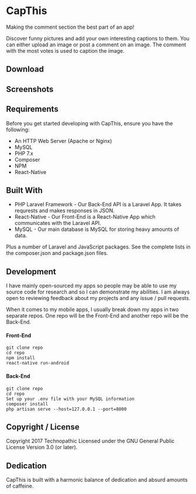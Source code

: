 # CapThis

Making the comment section the best part of an app!

Discover funny pictures and add your own interesting captions to them. You can either upload an image or post a comment on an image. The comment with the most votes is used to caption the image.

## Download

## Screenshots

## Requirements
Before you get started developing with CapThis, ensure you have the following:

* An HTTP Web Server (Apache or Nginx)
* MySQL
* PHP 7.x
* Composer
* NPM
* React-Native

## Built With
* PHP Laravel Framework - Our Back-End API is a Laravel App. It takes requrests and makes responses in JSON.
* React-Native - Our Front-End is a React-Native App which communicates with the Laravel API.
* MySQL - Our main database is MySQL for storing heavy amounts of data.

Plus a number of Laravel and JavaScript packages. See the complete lists in the composer.json and package.json files.

## Development
I have mainly open-sourced my apps so people may be able to use my source code for research and so I can demonstrate my abilities. I am always open to reviewing feedback about my projects and any issue / pull requests.

When it comes to my mobile apps, I usually break down my apps in two separate repos. One repo will be the Front-End and another repo will be the Back-End.

#### Front-End
```
git clone repo
cd repo
npm install
react-native run-android
```

#### Back-End
```
git clone repo
cd repo
Set up your .env file with your MySQL information
composer install
php artisan serve --host=127.0.0.1 --port=8000
```

## Copyright / License
Copyright 2017 Technopathic
Licensed under the GNU General Public License Version 3.0 (or later).

## Dedication
CapThis is built with a harmonic balance of dedication and absurd amounts of caffeine.
